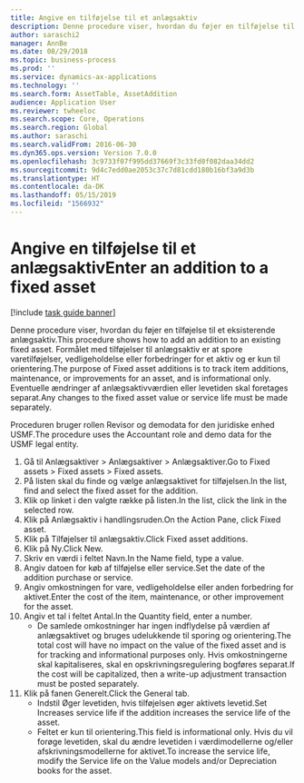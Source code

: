 ```yaml
---
title: Angive en tilføjelse til et anlægsaktiv
description: Denne procedure viser, hvordan du føjer en tilføjelse til et eksisterende anlægsaktiv.
author: saraschi2
manager: AnnBe
ms.date: 08/29/2018
ms.topic: business-process
ms.prod: ''
ms.service: dynamics-ax-applications
ms.technology: ''
ms.search.form: AssetTable, AssetAddition
audience: Application User
ms.reviewer: twheeloc
ms.search.scope: Core, Operations
ms.search.region: Global
ms.author: saraschi
ms.search.validFrom: 2016-06-30
ms.dyn365.ops.version: Version 7.0.0
ms.openlocfilehash: 3c9733f07f995dd37669f3c33fd0f082daa34dd2
ms.sourcegitcommit: 9d4c7edd0ae2053c37c7d81cdd180b16bf3a9d3b
ms.translationtype: HT
ms.contentlocale: da-DK
ms.lasthandoff: 05/15/2019
ms.locfileid: "1566932"
---
```

# <a name="enter-an-addition-to-a-fixed-asset"></a><span data-ttu-id="f39cf-103">Angive en tilføjelse til et anlægsaktiv</span><span class="sxs-lookup"><span data-stu-id="f39cf-103">Enter an addition to a fixed asset</span></span>

[!include [task guide banner](../../includes/task-guide-banner.md)]

<span data-ttu-id="f39cf-104">Denne procedure viser, hvordan du føjer en tilføjelse til et eksisterende anlægsaktiv.</span><span class="sxs-lookup"><span data-stu-id="f39cf-104">This procedure shows how to add an addition to an existing fixed asset.</span></span> <span data-ttu-id="f39cf-105">Formålet med tilføjelser til anlægsaktiv er at spore varetilføjelser, vedligeholdelse eller forbedringer for et aktiv og er kun til orientering.</span><span class="sxs-lookup"><span data-stu-id="f39cf-105">The purpose of Fixed asset additions is to track item additions, maintenance, or improvements for an asset, and is informational only.</span></span> <span data-ttu-id="f39cf-106">Eventuelle ændringer af anlægsaktivværdien eller levetiden skal foretages separat.</span><span class="sxs-lookup"><span data-stu-id="f39cf-106">Any changes to the fixed asset value or service life must be made separately.</span></span>   



<span data-ttu-id="f39cf-107">Proceduren bruger rollen Revisor og demodata for den juridiske enhed USMF.</span><span class="sxs-lookup"><span data-stu-id="f39cf-107">The procedure uses the Accountant role and demo data for the USMF legal entity.</span></span>

1. <span data-ttu-id="f39cf-108">Gå til Anlægsaktiver > Anlægsaktiver > Anlægsaktiver.</span><span class="sxs-lookup"><span data-stu-id="f39cf-108">Go to Fixed assets > Fixed assets > Fixed assets.</span></span>
2. <span data-ttu-id="f39cf-109">På listen skal du finde og vælge anlægsaktivet for tilføjelsen.</span><span class="sxs-lookup"><span data-stu-id="f39cf-109">In the list, find and select the fixed asset for the addition.</span></span>
3. <span data-ttu-id="f39cf-110">Klik op linket i den valgte række på listen.</span><span class="sxs-lookup"><span data-stu-id="f39cf-110">In the list, click the link in the selected row.</span></span>
4. <span data-ttu-id="f39cf-111">Klik på Anlægsaktiv i handlingsruden.</span><span class="sxs-lookup"><span data-stu-id="f39cf-111">On the Action Pane, click Fixed asset.</span></span>
5. <span data-ttu-id="f39cf-112">Klik på Tilføjelser til anlægsaktiv.</span><span class="sxs-lookup"><span data-stu-id="f39cf-112">Click Fixed asset additions.</span></span>
6. <span data-ttu-id="f39cf-113">Klik på Ny.</span><span class="sxs-lookup"><span data-stu-id="f39cf-113">Click New.</span></span>
7. <span data-ttu-id="f39cf-114">Skriv en værdi i feltet Navn.</span><span class="sxs-lookup"><span data-stu-id="f39cf-114">In the Name field, type a value.</span></span>
8. <span data-ttu-id="f39cf-115">Angiv datoen for køb af tilføjelse eller service.</span><span class="sxs-lookup"><span data-stu-id="f39cf-115">Set the date of the addition purchase or service.</span></span>
9. <span data-ttu-id="f39cf-116">Angiv omkostningen for vare, vedligeholdelse eller anden forbedring for aktivet.</span><span class="sxs-lookup"><span data-stu-id="f39cf-116">Enter the cost of the item, maintenance, or other improvement for the asset.</span></span>
10. <span data-ttu-id="f39cf-117">Angiv et tal i feltet Antal.</span><span class="sxs-lookup"><span data-stu-id="f39cf-117">In the Quantity field, enter a number.</span></span>
    * <span data-ttu-id="f39cf-118">De samlede omkostninger har ingen indflydelse på værdien af anlægsaktivet og bruges udelukkende til sporing og orientering.</span><span class="sxs-lookup"><span data-stu-id="f39cf-118">The total cost will have no impact on the value of the fixed asset and is for tracking and informational purposes only.</span></span> <span data-ttu-id="f39cf-119">Hvis omkostningerne skal kapitaliseres, skal en opskrivningsregulering bogføres separat.</span><span class="sxs-lookup"><span data-stu-id="f39cf-119">If the cost will be capitalized, then a write-up adjustment transaction must be posted separately.</span></span>  
11. <span data-ttu-id="f39cf-120">Klik på fanen Generelt.</span><span class="sxs-lookup"><span data-stu-id="f39cf-120">Click the General tab.</span></span>
    * <span data-ttu-id="f39cf-121">Indstil Øger levetiden, hvis tilføjelsen øger aktivets levetid.</span><span class="sxs-lookup"><span data-stu-id="f39cf-121">Set Increases service life if the addition increases the service life of the asset.</span></span>  
    * <span data-ttu-id="f39cf-122">Feltet er kun til orientering.</span><span class="sxs-lookup"><span data-stu-id="f39cf-122">This field is informational only.</span></span> <span data-ttu-id="f39cf-123">Hvis du vil forøge levetiden, skal du ændre levetiden i værdimodellerne og/eller afskrivningsmodellerne for aktivet.</span><span class="sxs-lookup"><span data-stu-id="f39cf-123">To increase the service life, modify the Service life on the Value models and/or Depreciation books for the asset.</span></span>  

